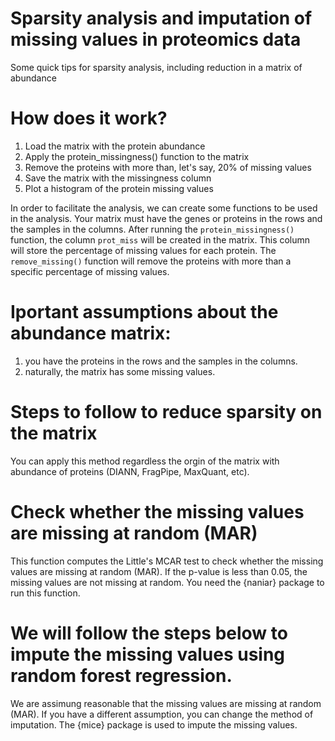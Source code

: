 # Sparsity analysis and imputation of missing values in proteomics data
Some quick tips for sparsity analysis, including reduction in a matrix of abundance

# How does it work?
1. Load the matrix with the protein abundance
2. Apply the protein_missingness() function to the matrix
3. Remove the proteins with more than, let's say, 20% of missing values
4. Save the matrix with the missingness column
5. Plot a histogram of the protein missing values

In order to facilitate the analysis, we can create some functions to be used in the analysis.
Your matrix must have the genes or proteins in the rows and the samples in the columns. After running the `protein_missingness()` function, the column `prot_miss` will be created in the matrix. This column will store the percentage of missing values for each protein. The `remove_missing()` function will remove the proteins with more than a specific percentage of missing values.

# Iportant assumptions about the abundance matrix: 
1. you have the proteins in the rows and the samples in the columns.
2. naturally, the matrix has some missing values.

# Steps to follow to reduce sparsity on the matrix
You can apply this method regardless the orgin of the matrix with abundance of proteins (DIANN, FragPipe, MaxQuant, etc).

# Check whether the missing values are missing at random (MAR)
This function computes the Little's MCAR test to check whether the missing values are missing at random (MAR).
If the p-value is less than 0.05, the missing values are not missing at random.
You need the {naniar} package to run this function.

# We will follow the steps below to impute the missing values using random forest regression.
We are assimung reasonable that the missing values are missing at random (MAR).
If you have a different assumption, you can change the method of imputation.
The {mice} package is used to impute the missing values.
